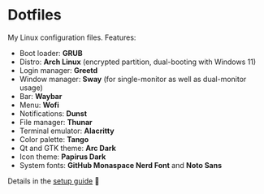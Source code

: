 # Dotfiles

My Linux configuration files. Features:

- Boot loader: **GRUB**
- Distro: **Arch Linux** (encrypted partition, dual-booting with Windows 11)
- Login manager: **Greetd**
- Window manager: **Sway** (for single-monitor as well as dual-monitor usage)
- Bar: **Waybar**
- Menu: **Wofi**
- Notifications: **Dunst**
- File manager: **Thunar**
- Terminal emulator: **Alacritty**
- Color palette: **Tango**
- Qt and GTK theme: **Arc Dark**
- Icon theme: **Papirus Dark**
- System fonts: **GitHub Monaspace Nerd Font** and **Noto Sans**

Details in the [setup guide](./setup.md) 🚀
